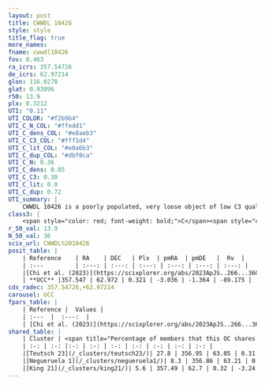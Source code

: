 ```yaml
---
layout: post
title: CWWDL 10426
style: style
title_flag: true
more_names: 
fname: cwwdl10426
fov: 0.463
ra_icrs: 357.54726
de_icrs: 62.97214
glon: 116.0278
glat: 0.93096
r50: 13.9
plx: 0.3212
UTI: "0.11"
UTI_COLOR: "#f2b9b4"
UTI_C_N_COL: "#ffedd1"
UTI_C_dens_COL: "#e8aeb3"
UTI_C_C3_COL: "#fff1d4"
UTI_C_lit_COL: "#e0a6b3"
UTI_C_dup_COL: "#dbf0ca"
UTI_C_N: 0.36
UTI_C_dens: 0.05
UTI_C_C3: 0.38
UTI_C_lit: 0.0
UTI_C_dup: 0.72
UTI_summary: |
    CWWDL 10426 is a poorly populated, very loose object of low C3 quality. It was recently reported in the literature.<br><br>This is likely a unique object, which shares a moderate percentage of members with at least one previously reported entry.
class3: |
    <span style="color: red; font-weight: bold;">C</span><span style="color: #FFC300; font-weight: bold;">B</span>
r_50_val: 13.9
N_50_val: 36
scix_url: CWWDL%2010426
posit_table: |
    | Reference    | RA    | DEC   | Plx  | pmRA  | pmDE   |  Rv  |
    | :---         | :---: | :---: | :---: | :---: | :---: | :---: |
    |[Chi et al. (2023)](https://scixplorer.org/abs/2023ApJS..266...36C) | 357.738 | 62.91 | 0.32 | -3.082 | -1.357 | -82.82 |
    | **UCC** |357.547 | 62.972 | 0.321 | -3.036 | -1.364 | -89.175 | 
cds_radec: 357.54726,+62.97214
carousel: UCC
fpars_table: |
    | Reference |  Values |
    | :---  |  :---:  |
    | [Chi et al. (2023)](https://scixplorer.org/abs/2023ApJS..266...36C) | `logAge=7.25, Z=0.27` |
shared_table: |
    | Cluster | <span title="Percentage of members that this OC shares with the ones listed">%</span>   | RA   | DEC   | Plx   | pmRA  | pmDE  | Rv | UTI |
    | :-: | :-: |:-: | :-: | :-: | :-: | :-: | :-: | :-: |
    |[Teutsch 23](/_clusters/teutsch23/)| 27.8 | 356.95 | 63.05 | 0.31 | -2.97 | -1.4 | -66.91 |0.78 |
    |[Negueruela 1](/_clusters/negueruela1/)| 8.3 | 356.86 | 63.21 | 0.31 | -2.97 | -1.38 | -- |0.79 |
    |[King 21](/_clusters/king21/)| 5.6 | 357.49 | 62.7 | 0.32 | -3.24 | -1.71 | -78.27 |0.85 |
---
```


